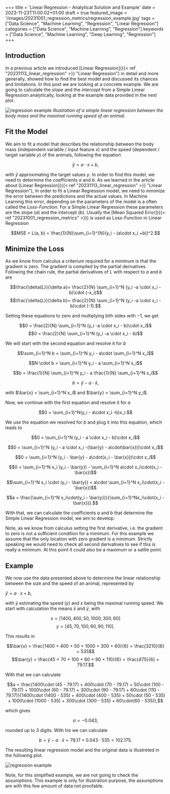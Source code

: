 +++
title = 'Linear Regression - Analytical Solution and Example'
date = 2023-11-23T11:00:02+01:00
draft = true
featured_image = '/images/20231001_regression_metrics/regression_example.jpg'
tags = ["Data Science", "Machine Learning", "Regression", "Linear Regression"]
categories = ["Data Science", "Machine Learning", "Regression"]
keywords = ["Data Science", "Machine Learning", "Deep Learning", "Regression"]
+++
## Introduction

In a previous article we introduced [Linear Regression]({{< ref "20231113_linear_regression" >}} "Linear Regression") in detail and more generally, showed how to find the best model and discussed its chances and limitations. In this post we are looking at a concrete example. We are going to calculate the *slope* and the *intercept* from a Simple Linear Regression analytically, looking at the example data provided in the next plot.

![regression example](/images/20231001_regression_metrics/regression_example.jpg)
*Illustration of a simple linear regression between the body mass and the maximal running speed of an animal.*

## Fit the Model

We aim to fit a model that describes the relationship between the body mass (independent variable / input feature $x$) and the speed (dependent / target variable $y$) of the animals, following the equation

$$\hat{y} = a\cdot x + b,$$

with $\hat{y}$ approximating the target values $y$. In order to find this model, we need to determine the coefficients $a$ and $b$. 
As we learned in the article about [Linear Regression]({{< ref "20231113_linear_regression" >}} "Linear Regression"),
In order to fit a Linear Regression model, we need to minimize the error between the predictions and the actual values. In Machine Learning this error, depending on the parameters of the model is a often called the *Loss-Function*. For a Simple Linear Regression these parameters are the slope ($a$) and the intercept ($b$). Usually the [Mean Squared Error]({{< ref "20231001_regression_metrics" >}}) is used as Loss-Function in Linear Regression

$$MSE = L(a, b) = \frac{1}{N}\sum_{i=1}^{N}(y_i - (a\cdot x_i +b))^2.$$

## Minimize the Loss

As we know from calculus a criterium required for a minimum is that the gradient is zero. The gradient is compiled by the partial derivatives. Following the chain rule, the partial derivatives of $L$ with respect to $a$ and $b$ are

$$\frac{\delta{L}}{\delta a}= \frac{2}{N} \sum_{i=1}^N (y_i -a \cdot x_i - b)\cdot (-x_i)$$
$$\frac{\delta{L}}{\delta b}= \frac{2}{N} \sum_{i=1}^N (y_i -a \cdot x_i - b)\cdot (-1).$$

Setting these equations to zero and multiplying bith sides with $-1$, we get

$$0 =  \frac{2}{N} \sum_{i=1}^N (y_i -a \cdot x_i - b)\cdot x_i$$ 
$$0 =  \frac{2}{N} \sum_{i=1}^N (y_i -a \cdot x_i - b)$$

We will start with the second equation and resolve it for $b$

$$\sum_{i=1}^N b = \sum_{i=1}^N y_i - a\cdot \sum_{i=1}^N x_i$$

$$N \cdot b = \sum_{i=1}^N y_i - a \sum_{i=1}^N x_i$$

$$b = \frac{1}{N} \sum_{i=1}^N y_i - a \frac{1}{N} \sum_{i=1}^N x_i$$

$$b = \bar{y} - a\cdot \bar{x},$$

with $\bar{x} = \sum_{i=1}^N x_i$ and $\bar{y} = \sum_{i=1}^N y_i$.

Now, we continue with the first equation and resolve it for $a$

$$0 = \sum_{i=1}^N(y_i - a\cdot x_i -b)x_i.$$

We use the equation we resolved for $b$ and plug it into this equation, which leads to

$$0 = \sum_{i=1}^N (y_i - a \cdot x_i - b)\cdot x_i$$

$$0 = \sum_{i=1}^N (y_i - a \cdot x_i -(\bar{y} - a\cdot\bar{x}))\cdot x_i$$

$$0 = \sum_{i=1}^N (y_i - \bar{y} - a\cdot(x_i - \bar{x}))\cdot x_i$$

$$0 = \sum_{i=1}^N x_i (y_i - \bar{y}) - \sum_{i=1}^N a\cdot x_i\cdot(x_i - \bar{x})$$

$$\sum_{i=1}^N x_i \cdot (y_i - \bar{y}) = a\cdot \sum_{i=1}^N x_i\cdot(x_i - \bar{x})$$

$$a = \frac{\sum_{i=1}^N x_i\cdot(y_i - \bar{y})}{\sum_{i=1}^Nx_i\cdot(x_i - \bar{x})}.$$

With that, we can calculate the coefficients $a$ and $b$ that determine the Simple Linear Regression model, we aim to develop. 

Note, as we know from calculus setting the first derivative, i.e. the gradient to zero is not a sufficient condition for a minimum.
For this example we assume that the only location with zero gradient is a minimum. Strictly speaking we would need to check all second derivatives to see if this is really a minimum. At this point it could also be a maximum or a sattle point.

## Example

We now use the data presented above to determine the linear relationship between the size and the speed of an animal, represented by

$\hat{y} = a \cdot x + b,$

with $\hat{y}$ estimating the speed ($y$) and $x$ being the maximal running speed. We start with calculation the means $\bar{x}$ and $\bar{y}$, with

$$x = [1400, 400, 50, 1000, 300, 60]$$
$$y = [45, 70, 100, 60, 90, 110].$$

This results in

$$\bar{x} = \frac{1400 + 400 + 50 + 1000 + 300 + 60}{6} = \frac{3210}{6} = 535$$
$$\bar{y} = \frac{45 + 70 + 100 + 60 + 90 + 110}{6} = \frac{475}{6} = 79.17.$$

With that we can calculate

$$a = \frac{1400\cdot (45 - 79.17) + 400\cdot (70 - 79.17) + 50\cdot (100 - 79.17) + 1000\cdot (60 - 79.17) + 300\cdot (90 - 79.17) + 60\cdot (110 - 79.17)}{1400\cdot (1400 - 535) + 400\cdot (400 - 535) + 50\cdot (50 - 535) + 1000\cdot (1000 - 535) + 300\cdot (300 - 535) + 60\cdot(60 - 535)},$$

which gives

$$a = -0.043,$$

rounded up to 3 digits. With his we can calculate

$$b = \bar{y} - a\cdot\bar{x} = 79.17 + 0.043\cdot 535 = 102.175.$$

The resulting linear regression model and the original data is illustreted in the following plot.
 
![regression example](/images/20231123_linear_regression_example/linear_regression_example2.png)

Note, for this simplified example, we are not going to check the assumptions. This example is only for illustration purpose, the assumptions are with this few amount of data not proofable.
